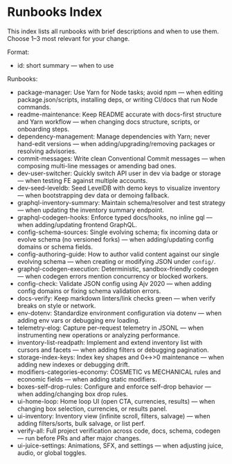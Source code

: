 # Runbooks Index

This index lists all runbooks with brief descriptions and when to use them. Choose 1–3 most relevant for your change.

Format:

- id: short summary — when to use

Runbooks:

- package-manager: Use Yarn for Node tasks; avoid npm — when editing package.json/scripts, installing deps, or writing CI/docs that run Node commands.
- readme-maintenance: Keep README accurate with docs-first structure and Yarn workflow — when changing docs structure, scripts, or onboarding steps.
- dependency-management: Manage dependencies with Yarn; never hand-edit versions — when adding/upgrading/removing packages or resolving advisories.
- commit-messages: Write clean Conventional Commit messages — when composing multi-line messages or amending bad ones.
- dev-user-switcher: Quickly switch API user in dev via badge or storage — when testing FE against multiple accounts.
- dev-seed-leveldb: Seed LevelDB with demo keys to visualize inventory — when bootstrapping dev data or demoing fallback.
- graphql-inventory-summary: Maintain schema/resolver and test strategy — when updating the inventory summary endpoint.
- graphql-codegen-hooks: Enforce typed docs/hooks, no inline gql — when adding/updating frontend GraphQL.
- config-schema-sources: Single evolving schema; fix incoming data or evolve schema (no versioned forks) — when adding/updating config domains or schema fields.
- config-authoring-guide: How to author valid content against our single evolving schema — when creating or modifying JSON under `config/`.
- graphql-codegen-execution: Deterministic, sandbox-friendly codegen — when codegen errors mention concurrency or blocked workers.
- config-check: Validate JSON config using Ajv 2020 — when adding config domains or fixing schema validation errors.
- docs-verify: Keep markdown linters/link checks green — when verify breaks on style or network.
- env-dotenv: Standardize environment configuration via dotenv — when adding env vars or debugging env loading.
- telemetry-elog: Capture per-request telemetry in JSONL — when instrumenting new operations or analyzing performance.
- inventory-list-readpath: Implement and extend inventory list with cursors and facets — when adding filters or debugging pagination.
- storage-index-keys: Index key shapes and 0↔>0 maintenance — when adding new indexes or debugging drift.
- modifiers-categories-economy: COSMETIC vs MECHANICAL rules and economic fields — when adding static modifiers.
- boxes-self-drop-rules: Configure and enforce self-drop behavior — when adding/changing box drop rules.
- ui-home-loop: Home loop UI (open CTA, currencies, results) — when changing box selection, currencies, or results panel.
- ui-inventory: Inventory view (infinite scroll, filters, salvage) — when adding filters/sorts, bulk salvage, or list perf.
- verify-all: Full project verification across code, docs, schema, codegen — run before PRs and after major changes.
- ui-juice-settings: Animations, SFX, and settings — when adjusting juice, audio, or global toggles.
